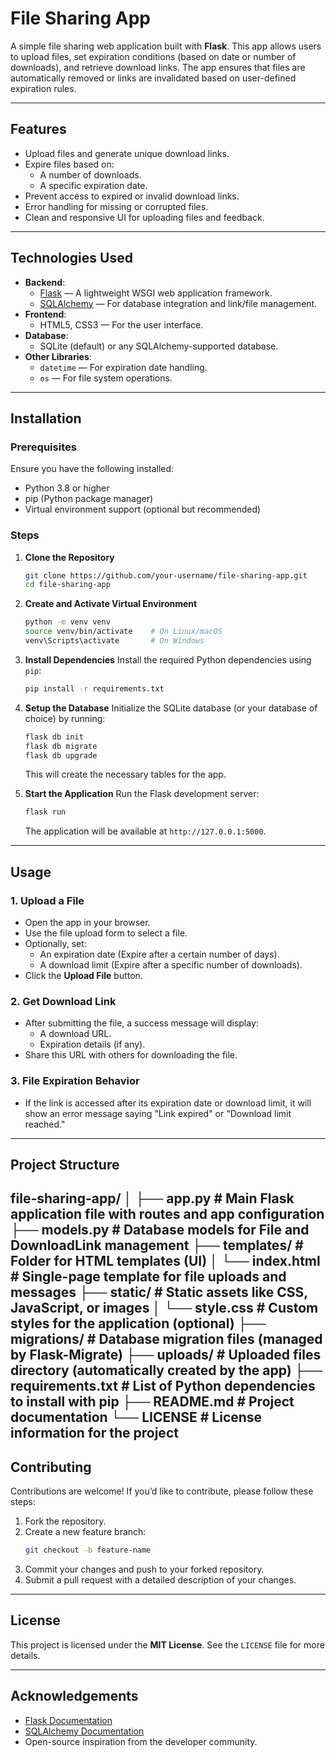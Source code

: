 # File Sharing App

A simple file sharing web application built with **Flask**. This app allows users to upload files, set expiration conditions (based on date or number of downloads), and retrieve download links. The app ensures that files are automatically removed or links are invalidated based on user-defined expiration rules.

---

## Features
- Upload files and generate unique download links.
- Expire files based on:
  - A number of downloads.
  - A specific expiration date.
- Prevent access to expired or invalid download links.
- Error handling for missing or corrupted files.
- Clean and responsive UI for uploading files and feedback.

---

## Technologies Used
- **Backend**:
  - [Flask](https://flask.palletsprojects.com/) — A lightweight WSGI web application framework.
  - [SQLAlchemy](https://www.sqlalchemy.org/) — For database integration and link/file management.
- **Frontend**:
  - HTML5, CSS3 — For the user interface.
- **Database**:
  - SQLite (default) or any SQLAlchemy-supported database.
- **Other Libraries**:
  - `datetime` — For expiration date handling.
  - `os` — For file system operations.

---

## Installation

### Prerequisites
Ensure you have the following installed:
- Python 3.8 or higher
- pip (Python package manager)
- Virtual environment support (optional but recommended)

### Steps
1. **Clone the Repository**
   ```bash
   git clone https://github.com/your-username/file-sharing-app.git
   cd file-sharing-app
   ```

2. **Create and Activate Virtual Environment**
   ```bash
   python -m venv venv
   source venv/bin/activate    # On Linux/macOS
   venv\Scripts\activate       # On Windows
   ```

3. **Install Dependencies**
   Install the required Python dependencies using `pip`:
   ```bash
   pip install -r requirements.txt
   ```

4. **Setup the Database**
   Initialize the SQLite database (or your database of choice) by running:
   ```bash
   flask db init
   flask db migrate
   flask db upgrade
   ```
   This will create the necessary tables for the app.

5. **Start the Application**
   Run the Flask development server:
   ```bash
   flask run
   ```
   The application will be available at `http://127.0.0.1:5000`.

---

## Usage

### 1. **Upload a File**
- Open the app in your browser.
- Use the file upload form to select a file.
- Optionally, set:
  - An expiration date (Expire after a certain number of days).
  - A download limit (Expire after a specific number of downloads).
- Click the **Upload File** button.

### 2. **Get Download Link**
- After submitting the file, a success message will display:
  - A download URL.
  - Expiration details (if any).
- Share this URL with others for downloading the file.

### 3. **File Expiration Behavior**
- If the link is accessed after its expiration date or download limit, it will show an error message saying "Link expired" or "Download limit reached."

---

## Project Structure

file-sharing-app/
│
├── app.py               # Main Flask application file with routes and app configuration
├── models.py            # Database models for File and DownloadLink management
├── templates/           # Folder for HTML templates (UI)
│   └── index.html       # Single-page template for file uploads and messages
├── static/              # Static assets like CSS, JavaScript, or images
│   └── style.css        # Custom styles for the application (optional)
├── migrations/          # Database migration files (managed by Flask-Migrate)
├── uploads/             # Uploaded files directory (automatically created by the app)
├── requirements.txt     # List of Python dependencies to install with pip
├── README.md            # Project documentation
└── LICENSE              # License information for the project
---

## Contributing
Contributions are welcome! If you’d like to contribute, please follow these steps:
1. Fork the repository.
2. Create a new feature branch:
   ```bash
   git checkout -b feature-name
   ```
3. Commit your changes and push to your forked repository.
4. Submit a pull request with a detailed description of your changes.

---

## License
This project is licensed under the **MIT License**. See the `LICENSE` file for more details.

---

## Acknowledgements
- [Flask Documentation](https://flask.palletsprojects.com/)
- [SQLAlchemy Documentation](https://docs.sqlalchemy.org/)
- Open-source inspiration from the developer community.
